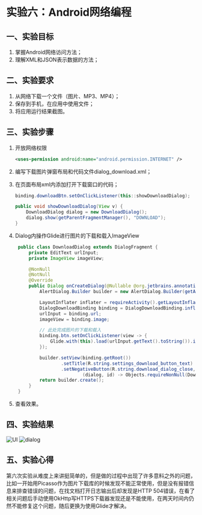 # 实验六：Android网络编程

## 一、实验目标

1. 掌握Android网络访问方法；
2. 理解XML和JSON表示数据的方法；

## 二、实验要求

1. 从网络下载一个文件（图片、MP3、MP4）；
2. 保存到手机，在应用中使用文件；
3. 将应用运行结果截图。

## 三、实验步骤

1. 开放网络权限

    ``` xml
    <uses-permission android:name="android.permission.INTERNET" />
    ```

2. 编写下载图片弹窗布局和代码文件dialog_download.xml；
3. 在页面布局xml内添加打开下载窗口的代码；

    ``` java
    binding.downloadBtn.setOnClickListener(this::showDownloadDialog);

    public void showDownloadDialog(View v) {
        DownloadDialog dialog = new DownloadDialog();
        dialog.show(getParentFragmentManager(), "DOWNLOAD");
    }
    ```

4. Dialog内操作Glide进行图片的下载和载入ImageView

   ``` java
    public class DownloadDialog extends DialogFragment {
        private EditText urlInput;
        private ImageView imageView;

        @NonNull
        @NotNull
        @Override
        public Dialog onCreateDialog(@Nullable @org.jetbrains.annotations.Nullable Bundle savedInstanceState) {
            AlertDialog.Builder builder = new AlertDialog.Builder(getActivity());

            LayoutInflater inflater = requireActivity().getLayoutInflater();
            DialogDownloadBinding binding = DialogDownloadBinding.inflate(inflater, null, false);
            urlInput = binding.url;
            imageView = binding.image;

            // 此处完成图片的下载和载入
            binding.btn.setOnClickListener(view -> {
                Glide.with(this).load(urlInput.getText().toString()).into(imageView);
            });

            builder.setView(binding.getRoot())
                    .setTitle(R.string.settings_download_button_text)
                    .setNegativeButton(R.string.download_dialog_close,
                            (dialog, id) -> Objects.requireNonNull(DownloadDialog.this.getDialog()).cancel());
            return builder.create();
        }
    }
   ```

5. 查看效果。

## 四、实验结果

![UI](https://raw.githubusercontent.com/zhongzhitao/android-labs-2020/master/students/net1814080903222/lab6.png)
![dialog](https://raw.githubusercontent.com/zhongzhitao/android-labs-2020/master/students/net1814080903222/lab6-1.png)

## 五、实验心得

第六次实验从难度上来讲挺简单的，但是做的过程中出现了许多意料之外的问题，比如一开始用Picasso作为图片下载库的时候发现不能正常使用，但是没有报错信息来排查错误的问题，在找文档打开日志输出后却发现是HTTP 504错误，在看了相关问题后手动使用OkHttp写HTTPS下载器发现还是不能使用，在两天时间内仍然不能修复这个问题，随后更换为使用Glide才解决。
